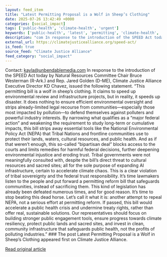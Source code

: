 ```yaml
---
layout: feed_item
title: "Latest Permitting Proposal is a Wolf in Sheep’s Clothing"
date: 2025-07-26 13:42:49 +0000
categories: [social_impact]
tags: ['public-health', 'climate-health', 'urgent']
keywords: ['public-health', 'latest', 'permitting', 'climate-health', 'proposal', 'urgent']
description: "com In response to the introduction of the SPEED Act today by Natural Resources Committee Chair Bruce Westerman (R-Ark"
external_url: https://climatejusticealliance.org/speed-act/
is_feed: true
source_feed: "Climate Justice Alliance"
feed_category: "social_impact"
---
```


Contact: kayla@unbendablemedia.com In response to the introduction of the SPEED Act today by Natural Resources Committee Chair Bruce Westerman (R-Ark.) and Rep. Jared Golden (D-ME), Climate Justice Alliance Executive Director KD Chavez, issued the following statement. “This permitting bill is a wolf in sheep&#8217;s clothing. It claims to speed up environmental review and infrastructure projects, but in reality, it speeds up disaster. It does nothing to ensure efficient environmental oversight and strips already-limited legal recourse from communities—especially those most impacted by pollution—to defend themselves against polluters and powerful industry interests. By narrowing what qualifies as a “major federal action” and weakening the requirement to study long-term or cumulative impacts, this bill strips away essential tools like the National Environmental Policy Act (NEPA) that Tribal Nations and frontline communities use to protect their lands, waters, cultural resources, and public health. And as if that weren&#8217;t enough, this so-called “bipartisan deal” blocks access to the courts and limits remedies for harmful federal decisions, further deepening environmental injustice and eroding trust. Tribal governments were not meaningfully consulted with, despite the bill’s direct threat to cultural resources and sacred sites; all for the sole purpose of expanding AI infrastructure, certain to accelerate climate chaos. This is a clear violation of tribal sovereignty and the federal trust responsibility. It’s time lawmakers listen to the people and put forward a permitting reform bill that safeguards communities, instead of sacrificing them. This kind of legislation has already been defeated numerous times, and for good reason. It&#8217;s time to stop beating this dead horse. Let’s call it what it is: another attempt to repeal NEPA, not a serious effort at permitting reform. If passed, this bill would accelerate a public health crisis and undermine treaty rights, rather than offer real, sustainable solutions. Our representatives should focus on building stronger public engagement tools, ensure progress towards climate resiliency, protect public lands and sacred sites, and invest in clean, community infrastructure that safeguards public health, not the profits of polluting industries.&#8221; ### The post Latest Permitting Proposal is a Wolf in Sheep&#8217;s Clothing appeared first on Climate Justice Alliance.

[Read original article](https://climatejusticealliance.org/speed-act/)
